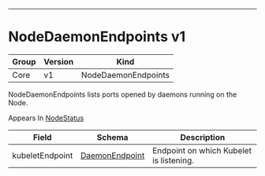 

-----------
# NodeDaemonEndpoints v1



Group        | Version     | Kind
------------ | ---------- | -----------
Core | v1 | NodeDaemonEndpoints







NodeDaemonEndpoints lists ports opened by daemons running on the Node.

<aside class="notice">
Appears In <a href="#nodestatus-v1">NodeStatus</a> </aside>

Field        | Schema     | Description
------------ | ---------- | -----------
kubeletEndpoint | [DaemonEndpoint](#daemonendpoint-v1) | Endpoint on which Kubelet is listening.






